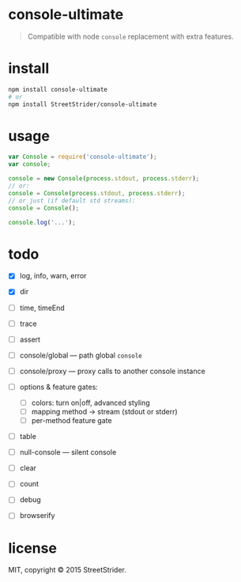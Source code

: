 # console-ultimate

> Compatible with node `console` replacement with extra features.

# install
```sh
npm install console-ultimate
# or
npm install StreetStrider/console-ultimate
```

# usage
```javascript
var Console = require('console-ultimate');
var console;

console = new Console(process.stdout, process.stderr);
// or:
console = Console(process.stdout, process.stderr);
// or just (if default std streams):
console = Console();

console.log('...');
```

# todo

* [x] log, info, warn, error
* [x] dir
* [ ] time, timeEnd
* [ ] trace
* [ ] assert
* [ ] console/global — path global `console`
* [ ] console/proxy — proxy calls to another console instance
* [ ] options & feature gates:

  * [ ] colors: turn on|off, advanced styling
  * [ ] mapping method → stream (stdout or stderr)
  * [ ] per-method feature gate

* [ ] table
* [ ] null-console — silent console
* [ ] clear
* [ ] count
* [ ] debug
* [ ] browserify

# license
MIT, copyright © 2015 StreetStrider.
